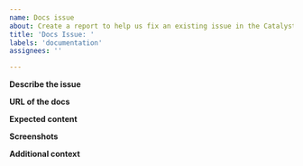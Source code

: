```yaml
---
name: Docs issue
about: Create a report to help us fix an existing issue in the Catalyst docs
title: 'Docs Issue: '
labels: 'documentation'
assignees: ''

---
```


**Describe the issue**
<!--A clear and concise description of what the bug is-->

**URL of the docs**
<!--Paste the URL of the document-->

**Expected content**
<!--A clear and concise description of the content issue-->

**Screenshots**
<!--If applicable, add screenshots to help explain your problem-->

**Additional context**
<!--Add any other context about the problem here-->
